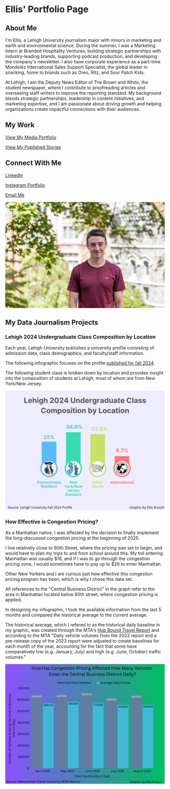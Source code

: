 # Ellis' Portfolio Page

## About Me 

I'm Ellis, a Lehigh University journalism major with minors in marketing and earth and environmental science. During the summer, I was a Marketing Intern at Branded Hospitality Ventures, building strategic partnerships with industry-leading brands, supporting podcast production, and developing the company's newsletter. I also have corporate experience as a part-time Mondelēz International Sales Support Specialist, the global leader in snacking, home to brands such as Oreo, Ritz, and Sour Patch Kids.

At Lehigh, I am the Deputy News Editor of The Brown and White, the student newspaper, where I contribute to proofreading articles and overseeing staff writers to improve the reporting standard. My background blends strategic partnerships, leadership in content initiatives, and marketing expertise, and I am passionate about driving growth and helping organizations create impactful connections with their audiences.

## My Work

[View My Media Portfolio](https://kruschmedia.myportfolio.com/home?fbclid=PAdGRleAM5oE1leHRuA2FlbQIxMQABp2qiMk7LCXN8AtdBaybBuKsLVg971xcAhyTzMwHhdRQGjBX_gkuuVH-U36Nj_aem_bkOHdwQ5yEjl47MBzBuiPA)

[View My Published Stories](https://thebrownandwhite.com/author/erk623/)

## Connect With Me

[LinkedIn](https://www.linkedin.com/in/ellis-krusch/)

[Instagram Portfolio](https://www.instagram.com/kruschmedia/)

[Email Me](mailto:erk623@lehigh.edu)

![Ellis Photo](https://github.com/EllisKrusch/EllisKrusch.github.io/blob/main/StaffHeadshot-80.jpg?raw=true)

## My Data Journalism Projects

### Lehigh 2024 Undergraduate Class Composition by Location

Each year, Lehigh University publishes a university profile consisting of admission data, class demographics, and faculty/staff information. 

The following infographic focuses on the profile [published for fall 2024](https://data.lehigh.edu/sites/data.lehigh.edu/files/LUprofile_2024.pdf). 

The following student class is broken down by location and provides insight into the composition of students at Lehigh, most of whom are from New York/New Jersey. 

![Infographic](https://github.com/EllisKrusch/EllisKrusch.github.io/blob/main/%20Infographic.png?raw=true)

### How Effective is Congestion Pricing?

As a Manhattan native, I was affected by the decision to finally implement the long-discussed congestion pricing at the beginning of 2025. 

I live relatively close to 60th Street, where the pricing was set to begin, and would have to plan my trips to and from school around this. My toll entering Manhattan was usually $16, and if I was to go through the congestion pricing zone, I would sometimes have to pay up to $26 to enter Manhattan. 

Other New Yorkers and I are curious just how effective this congestion pricing program has been, which is why I chose this data set. 

All references to the "Central Business District" in the graph refer to the area in Manhattan located below 60th street, where congestion pricing is applied. 

In designing my infographic, I took the available information from the last 5 months and compared the historical average to the current average. 

The historical average, which I refered to as the historical daily baseline in my graphic, was created through the MTA's [Hub Bound Travel Report](https://www.nymtc.org/en-us/Data-and-Modeling/Transportation-Data-and-Statistics/Publications/Hub-Bound-Travel) and according to the MTA "Daily vehicle volumes from the 2022 report and a pre-release copy of the 2023 report were adjusted to create baselines for each month of the year, accounting for the fact that some have comparatively low (e.g. January, July) and high (e.g. June, October) traffic volumes."



![MTA Infographic](https://github.com/EllisKrusch/EllisKrusch.github.io/blob/main/Congestion%20Graphic.png?raw=true)

